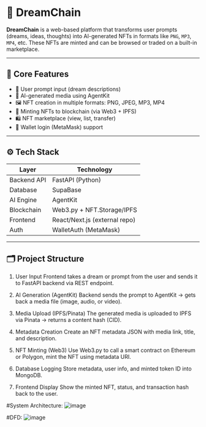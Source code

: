 # 🌙 DreamChain

**DreamChain** is a web-based platform that transforms user prompts (dreams, ideas, thoughts) into AI-generated NFTs in formats like `PNG`, `MP3`, `MP4`, etc. These NFTs are minted and 
can be browsed or traded on a built-in marketplace.

---

## 🧠 Core Features

- 📝 User prompt input (dream descriptions)
- 🎨 AI-generated media using AgentKit
- 🖼️ NFT creation in multiple formats: PNG, JPEG, MP3, MP4
- 🔗 Minting NFTs to blockchain (via Web3 + IPFS)
- 🛍️ NFT marketplace (view, list, transfer)
- 👛 Wallet login (MetaMask) support

---

## ⚙️ Tech Stack

| Layer        | Technology                          |
|--------------|-------------------------------------|
| Backend API  | FastAPI (Python)                    |
| Database     | SupaBase                |
| AI Engine    | AgentKit                            |
| Blockchain   | Web3.py + NFT.Storage/IPFS          |
| Frontend     | React/Next.js (external repo)       |
| Auth         | WalletAuth (MetaMask)               |

---

## 🗂️ Project Structure

1. User Input
   Frontend takes a dream or prompt from the user and sends it to FastAPI backend via REST endpoint.

2. AI Generation (AgentKit)
   Backend sends the prompt to AgentKit → gets back a media file (image, audio, or video).

3. Media Upload (IPFS/Pinata)
   The generated media is uploaded to IPFS via Pinata → returns a content hash (CID).

5. Metadata Creation
   Create an NFT metadata JSON with media link, title, and description.

6. NFT Minting (Web3)
   Use Web3.py to call a smart contract on Ethereum or Polygon, mint the NFT using metadata URI.

7. Database Logging
   Store metadata, user info, and minted token ID into MongoDB.

8. Frontend Display
   Show the minted NFT, status, and transaction hash back to the user.

#System Architecture:
![image](https://github.com/user-attachments/assets/8ec5272a-1528-4be9-8867-e4ee882c56e2)

#DFD:
![image](https://github.com/user-attachments/assets/1a404b28-98bc-4965-a174-9363cfd423d1)





